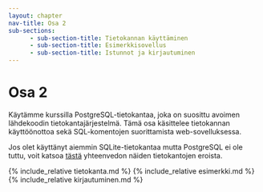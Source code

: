 ```yaml
---
layout: chapter
nav-title: Osa 2
sub-sections:
      - sub-section-title: Tietokannan käyttäminen
      - sub-section-title: Esimerkkisovellus
      - sub-section-title: Istunnot ja kirjautuminen
---
```

# Osa 2

Käytämme kurssilla PostgreSQL-tietokantaa, joka on suosittu avoimen lähdekoodin tietokantajärjestelmä. Tämä osa käsittelee tietokannan käyttöönottoa sekä SQL-komentojen suorittamista web-sovelluksessa.

Jos olet käyttänyt aiemmin SQLite-tietokantaa mutta PostgreSQL ei ole tuttu, voit katsoa [tästä]() yhteenvedon näiden tietokantojen eroista.

{% include_relative tietokanta.md %}
{% include_relative esimerkki.md %}
{% include_relative kirjautuminen.md %}
